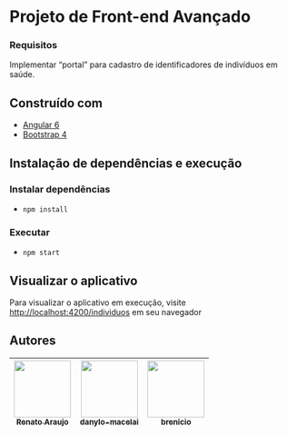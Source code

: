 # Projeto de Front-end Avançado

### Requisitos

Implementar “portal” para cadastro de identificadores de indivíduos em saúde.

## Construído com

* [Angular 6](https://angular.io/)
* [Bootstrap 4](https://getbootstrap.com/)

## Instalação de dependências e execução

### Instalar dependências
* `npm install`

### Executar
* `npm start`

## Visualizar o aplicativo

Para visualizar o aplicativo em execução, visite [http://localhost:4200/individuos](http://localhost:4200/individuos) em seu navegador

## Autores

<!-- ALL-CONTRIBUTORS-LIST:START - Do not remove or modify this section -->
<!-- prettier-ignore -->
| [<img src="https://avatars3.githubusercontent.com/u/1007389?s=400&v=4" width="100px;"/><br /><sub><b>Renato Araujo</b></sub>](https://github.com/orenatoaraujo)<br /> | [<img src="https://avatars2.githubusercontent.com/u/8239569?s=460&v=4" width="100px;"/><br /><sub><b>danylo-macelai</b></sub>](https://github.com/danylo-macelai)<br />  | [<img src="https://avatars0.githubusercontent.com/u/6737144?s=460&v=4" width="100px;"/><br /><sub><b>brenicio</b></sub>](https://github.com/brenicio)<br /> |
| :-------------------------------------------------------------------------------------------------------------------------------------------------------------------: | :----------------------------------------------------------------------------------------------------------------------------------------------------------------------: | :---------------------------------------------------------------------------------------------------------------------------------------------------------: |
<!-- ALL-CONTRIBUTORS-LIST:END -->
